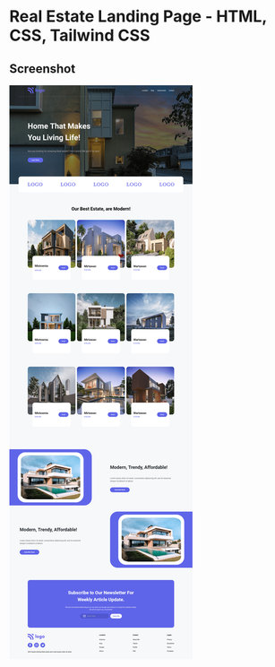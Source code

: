 # Real Estate Landing Page - HTML, CSS, Tailwind CSS

## Screenshot

![Project-5](./Screenshot_Real_Estate.png)